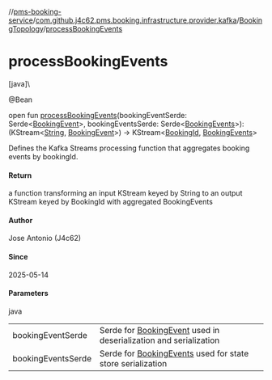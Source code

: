 //[pms-booking-service](../../../index.md)/[com.github.j4c62.pms.booking.infrastructure.provider.kafka](../index.md)/[BookingTopology](index.md)/[processBookingEvents](process-booking-events.md)

# processBookingEvents

[java]\

@Bean

open fun [processBookingEvents](process-booking-events.md)(bookingEventSerde: Serde&lt;[BookingEvent](../../com.github.j4c62.pms.booking.domain.aggregate.event/-booking-event/index.md)&gt;, bookingEventsSerde: Serde&lt;[BookingEvents](../../com.github.j4c62.pms.booking.domain.aggregate.vo/-booking-events/index.md)&gt;): (KStream&lt;[String](https://docs.oracle.com/en/java/javase/23/docs/api/java.base/java/lang/String.html), [BookingEvent](../../com.github.j4c62.pms.booking.domain.aggregate.event/-booking-event/index.md)&gt;) -&gt; KStream&lt;[BookingId](../../com.github.j4c62.pms.booking.domain.aggregate.vo/-booking-id/index.md), [BookingEvents](../../com.github.j4c62.pms.booking.domain.aggregate.vo/-booking-events/index.md)&gt;

Defines the Kafka Streams processing function that aggregates booking events by bookingId.

#### Return

a function transforming an input KStream keyed by String to an output KStream keyed by BookingId with aggregated BookingEvents

#### Author

Jose Antonio (J4c62)

#### Since

2025-05-14

#### Parameters

java

| | |
|---|---|
| bookingEventSerde | Serde for [BookingEvent](../../com.github.j4c62.pms.booking.domain.aggregate.event/-booking-event/index.md) used in deserialization and serialization |
| bookingEventsSerde | Serde for [BookingEvents](../../com.github.j4c62.pms.booking.domain.aggregate.vo/-booking-events/index.md) used for state store serialization |